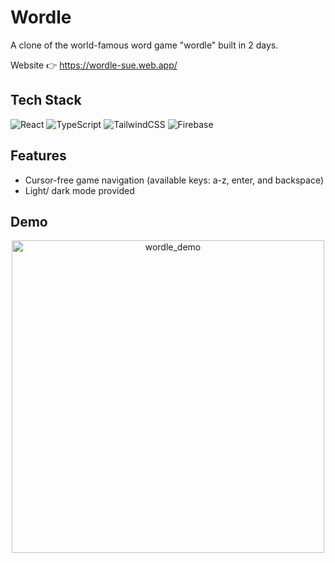 
# Wordle

A clone of the world-famous word game "wordle" built in 2 days.

Website 👉 https://wordle-sue.web.app/


## Tech Stack
![React](https://img.shields.io/badge/react-%2320232a.svg?style=for-the-badge&logo=react&logoColor=%2361DAFB)
![TypeScript](https://img.shields.io/badge/typescript-%23007ACC.svg?style=for-the-badge&logo=typescript&logoColor=white)
![TailwindCSS](https://img.shields.io/badge/tailwindcss-%2338B2AC.svg?style=for-the-badge&logo=tailwind-css&logoColor=white)
![Firebase](https://img.shields.io/badge/firebase-%23039BE5.svg?style=for-the-badge&logo=firebase)
## Features

- Cursor-free game navigation (available keys: a-z, enter, and backspace)
- Light/ dark mode provided

## Demo
<p  align="center">
<img src="https://user-images.githubusercontent.com/109668258/239477267-8d6c2f45-973c-444a-bb81-29a3baa7667c.gif" alt="wordle_demo" width="500">
</p>
